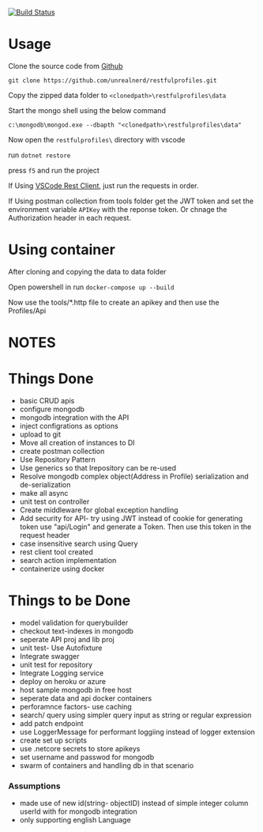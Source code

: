 [![Build Status](https://travis-ci.org/unrealnerd/restfulprofiles.svg?branch=master)](https://travis-ci.org/unrealnerd/restfulprofiles)

# Usage
Clone the source code from [Github](https://github.com/unrealnerd/restfulprofiles)

`git clone https://github.com/unrealnerd/restfulprofiles.git`

Copy the zipped data folder to `<clonedpath>\restfulprofiles\data`

Start the mongo shell using the below command

`c:\mongodb\mongod.exe --dbapth "<clonedpath>\restfulprofiles\data"`

Now open the `restfulprofiles\` directory with vscode

run `dotnet restore`

press `f5` and run the project

If Using [VSCode Rest Client](https://marketplace.visualstudio.com/itemdetails?itemName=humao.rest-client), just run the requests in order.

If Using postman collection from tools folder get the JWT token and set the environment variable `APIKey` with the reponse token. Or chnage the Authorization header in each request.

# Using container
After cloning and copying the data to data folder

Open powershell in run `docker-compose up --build`

Now use the tools/*.http file to create an apikey and then use the Profiles/Api


# NOTES

# Things Done
* basic CRUD apis
* configure mongodb
* mongodb integration with the API
* inject configrations as options
* upload to git
* Move all creation of instances to DI
* create postman collection
* Use Repository Pattern
* Use generics so that Irepository can be re-used 
* Resolve mongodb complex object(Address in Profile) serialization and de-serialization
* make all async
* unit test on controller 
* Create middleware for global exception handling
* Add security for API- try using JWT instead of cookie
for generating token use "api/Login" and generate a Token. Then use this token in the request header
* case insensitive search using Query
* rest client tool created
* search action implementation
* containerize using docker

# Things to be Done

* model validation for querybuilder
* checkout text-indexes in mongodb 
* seperate API proj and lib proj
* unit test- Use Autofixture
* Integrate swagger 
* unit test for repository
* Integrate Logging service
* deploy on heroku or azure
* host sample mongodb in free host
* seperate data and api docker containers
* perforamnce factors- use caching
* search/ query using simpler query input as string or regular expression
* add patch endpoint
* use LoggerMessage for performant loggiing instead of logger extension
* create set up scripts
* use .netcore secrets to store apikeys
* set username and passwod for mongodb
* swarm of containers and handling db in that scenario

### Assumptions
* made use of new id(string- objectID) instead of simple integer column userId with  for mongodb integration
* only supporting english Language
